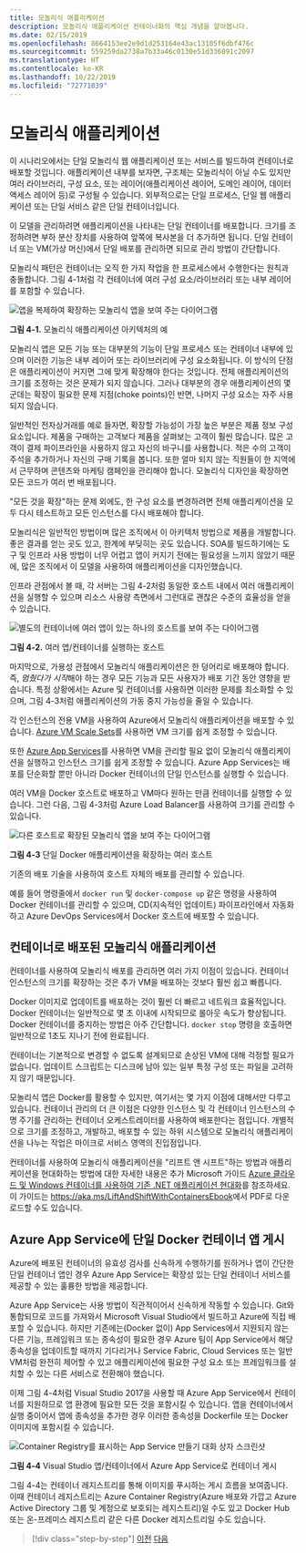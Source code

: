```yaml
---
title: 모놀리식 애플리케이션
description: 모놀리식 애플리케이션 컨테이너화의 핵심 개념을 알아봅니다.
ms.date: 02/15/2019
ms.openlocfilehash: 8664153ee2e9d1d253164e43ac13105f6dbf476c
ms.sourcegitcommit: 559259da2738a7b33a46c0130e51d336091c2097
ms.translationtype: HT
ms.contentlocale: ko-KR
ms.lasthandoff: 10/22/2019
ms.locfileid: "72771039"
---
```

# <a name="monolithic-applications"></a>모놀리식 애플리케이션

이 시나리오에서는 단일 모놀리식 웹 애플리케이션 또는 서비스를 빌드하여 컨테이너로 배포할 것입니다. 애플리케이션 내부를 보자면, 구조체는 모놀리식이 아닐 수도 있지만 여러 라이브러리, 구성 요소, 또는 레이어(애플리케이션 레이어, 도메인 레이어, 데이터 액세스 레이어 등)로 구성될 수 있습니다. 외부적으로는 단일 프로세스, 단일 웹 애플리케이션 또는 단일 서비스 같은 단일 컨테이너입니다.

이 모델을 관리하려면 애플리케이션을 나타내는 단일 컨테이너를 배포합니다. 크기를 조정하려면 부하 분산 장치를 사용하여 앞쪽에 복사본을 더 추가하면 됩니다. 단일 컨테이너 또는 VM(가상 머신)에서 단일 배포를 관리하면 되므로 관리 방법이 간단합니다.

모놀리식 패턴은 컨테이너는 오직 한 가지 작업을 한 프로세스에서 수행한다는 원칙과 충돌합니다. 그림 4-1처럼 각 컨테이너에 여러 구성 요소/라이브러리 또는 내부 레이어를 포함할 수 있습니다.

![앱을 복제하여 확장하는 모놀리식 앱을 보여 주는 다이어그램](./media/monolithic-applications/monolithic-application-architecture-example.png)

**그림 4-1.** 모놀리식 애플리케이션 아키텍처의 예

모놀리식 앱은 모든 기능 또는 대부분의 기능이 단일 프로세스 또는 컨테이너 내부에 있으며 이러한 기능은 내부 레이어 또는 라이브러리에 구성 요소화됩니다. 이 방식의 단점은 애플리케이션이 커지면 그에 맞게 확장해야 한다는 것입니다. 전체 애플리케이션의 크기를 조정하는 것은 문제가 되지 않습니다. 그러나 대부분의 경우 애플리케이션의 몇 군데는 확장이 필요한 문제 지점(choke points)인 반면, 나머지 구성 요소는 자주 사용되지 않습니다.

일반적인 전자상거래를 예로 들자면, 확장할 가능성이 가장 높은 부분은 제품 정보 구성 요소입니다. 제품을 구매하는 고객보다 제품을 살펴보는 고객이 훨씬 많습니다. 많은 고객이 결제 파이프라인을 사용하지 않고 자신의 바구니를 사용합니다. 적은 수의 고객이 주석을 추가하거나 자신의 구매 기록을 봅니다. 또한 얼마 되지 않는 직원들이 한 지역에서 근무하며 콘텐츠와 마케팅 캠페인을 관리해야 합니다. 모놀리식 디자인을 확장하면 모든 코드가 여러 번 배포됩니다.

"모든 것을 확장"하는 문제 외에도, 한 구성 요소를 변경하려면 전체 애플리케이션을 모두 다시 테스트하고 모든 인스턴스를 다시 배포해야 합니다.

모놀리식은 일반적인 방법이며 많은 조직에서 이 아키텍처 방법으로 제품을 개발합니다. 좋은 결과를 얻는 곳도 있고, 한계에 부딪히는 곳도 있습니다. SOA를 빌드하기에는 도구 및 인프라 사용 방법이 너무 어렵고 앱이 커지기 전에는 필요성을 느끼지 않았기 때문에, 많은 조직에서 이 모델을 사용하여 애플리케이션을 디자인했습니다.

인프라 관점에서 볼 때, 각 서버는 그림 4-2처럼 동일한 호스트 내에서 여러 애플리케이션을 실행할 수 있으며 리소스 사용량 측면에서 그런대로 괜찮은 수준의 효율성을 얻을 수 있습니다.

![별도의 컨테이너에 여러 앱이 있는 하나의 호스트를 보여 주는 다이어그램](./media/monolithic-applications/host-with-multiple-apps-containers.png)

**그림 4-2.** 여러 앱/컨테이너를 실행하는 호스트

마지막으로, 가용성 관점에서 모놀리식 애플리케이션은 한 덩어리로 배포해야 합니다. 즉, *멈췄다가 시작*해야 하는 경우 모든 기능과 모든 사용자가 배포 기간 동안 영향을 받습니다. 특정 상황에서는 Azure 및 컨테이너를 사용하면 이러한 문제를 최소화할 수 있으며, 그림 4-3처럼 애플리케이션의 가동 중지 가능성을 줄일 수 있습니다.

각 인스턴스의 전용 VM을 사용하여 Azure에서 모놀리식 애플리케이션을 배포할 수 있습니다. [Azure VM Scale Sets](https://docs.microsoft.com/azure/virtual-machine-scale-sets/)를 사용하면 VM 크기를 쉽게 조정할 수 있습니다.

또한 [Azure App Services](https://azure.microsoft.com/services/app-service/)를 사용하면 VM을 관리할 필요 없이 모놀리식 애플리케이션을 실행하고 인스턴스 크기를 쉽게 조정할 수 있습니다. Azure App Services는 배포를 단순화할 뿐만 아니라 Docker 컨테이너의 단일 인스턴스를 실행할 수 있습니다.

여러 VM을 Docker 호스트로 배포하고 VM마다 원하는 만큼 컨테이너를 실행할 수 있습니다. 그런 다음, 그림 4-3처럼 Azure Load Balancer를 사용하여 크기를 관리할 수 있습니다.

![다른 호스트로 확장된 모놀리식 앱을 보여 주는 다이어그램](./media/monolithic-applications/multiple-hosts-from-single-docker-container.png)

**그림 4-3** 단일 Docker 애플리케이션을 확장하는 여러 호스트

기존의 배포 기술을 사용하여 호스트 자체의 배포를 관리할 수 있습니다.

예를 들어 명령줄에서 `docker run` 및 `docker-compose up` 같은 명령을 사용하여 Docker 컨테이너를 관리할 수 있으며, CD(지속적인 업데이트) 파이프라인에서 자동화하고 Azure DevOps Services에서 Docker 호스트에 배포할 수 있습니다.

## <a name="monolithic-application-deployed-as-a-container"></a>컨테이너로 배포된 모놀리식 애플리케이션

컨테이너를 사용하여 모놀리식 배포를 관리하면 여러 가지 이점이 있습니다. 컨테이너 인스턴스의 크기를 확장하는 것은 추가 VM을 배포하는 것보다 훨씬 쉽고 빠릅니다.

Docker 이미지로 업데이트를 배포하는 것이 훨씬 더 빠르고 네트워크 효율적입니다. Docker 컨테이너는 일반적으로 몇 초 이내에 시작되므로 롤아웃 속도가 향상됩니다. Docker 컨테이너를 중지하는 방법은 아주 간단합니다. `docker stop` 명령을 호출하면 일반적으로 1초도 지나기 전에 완료됩니다.

컨테이너는 기본적으로 변경할 수 없도록 설계되므로 손상된 VM에 대해 걱정할 필요가 없습니다. 업데이트 스크립트는 디스크에 남아 있는 일부 특정 구성 또는 파일을 고려하지 않기 때문입니다.

모놀리식 앱은 Docker를 활용할 수 있지만, 여기서는 몇 가지 이점에 대해서만 다루고 있습니다. 컨테이너 관리의 더 큰 이점은 다양한 인스턴스 및 각 컨테이너 인스턴스의 수명 주기를 관리하는 컨테이너 오케스트레이터를 사용하여 배포한다는 점입니다. 개별적으로 크기를 조정하고, 개발하고, 배포할 수 있는 하위 시스템으로 모놀리식 애플리케이션을 나누는 작업은 마이크로 서비스 영역의 진입점입니다.

컨테이너를 사용하여 모놀리식 애플리케이션을 "리프트 앤 시프트"하는 방법과 애플리케이션을 현대화하는 방법에 대한 자세한 내용은 추가 Microsoft 가이드 [Azure 클라우드 및 Windows 컨테이너를 사용하여 기존 .NET 애플리케이션 현대화](../../modernize-with-azure-containers/index.md)를 참조하세요. 이 가이드는 <https://aka.ms/LiftAndShiftWithContainersEbook>에서 PDF로 다운로드할 수도 있습니다.

## <a name="publish-a-single-docker-container-app-to-azure-app-service"></a>Azure App Service에 단일 Docker 컨테이너 앱 게시

Azure에 배포된 컨테이너의 유효성 검사를 신속하게 수행하기를 원하거나 앱이 간단한 단일 컨테이너 앱인 경우 Azure App Service는 확장성 있는 단일 컨테이너 서비스를 제공할 수 있는 훌륭한 방법을 제공합니다.

Azure App Service는 사용 방법이 직관적이어서 신속하게 작동할 수 있습니다. Git와 통합되므로 코드를 가져와서 Microsoft Visual Studio에서 빌드하고 Azure에 직접 배포할 수 있습니다. 하지만 기존에는(Docker 없이) App Services에서 지원되지 않는 다른 기능, 프레임워크 또는 종속성이 필요한 경우 Azure 팀이 App Service에서 해당 종속성을 업데이트할 때까지 기다리거나 Service Fabric, Cloud Services 또는 일반 VM처럼 완전히 제어할 수 있고 애플리케이션에 필요한 구성 요소 또는 프레임워크를 설치할 수 있는 다른 서비스로 전환해야 했습니다.

이제 그림 4-4처럼 Visual Studio 2017을 사용할 때 Azure App Service에서 컨테이너를 지원하므로 앱 환경에 필요한 모든 것을 포함시킬 수 있습니다. 앱을 컨테이너에서 실행 중이어서 앱에 종속성을 추가한 경우 이러한 종속성을 Dockerfile 또는 Docker 이미지에 포함시킬 수 있습니다.

![Container Registry를 표시하는 App Service 만들기 대화 상자 스크린샷](./media/monolithic-applications/publish-azure-app-service-container.png)

**그림 4-4** Visual Studio 앱/컨테이너에서 Azure App Service로 컨테이너 게시

그림 4-4는 컨테이너 레지스트리를 통해 이미지를 푸시하는 게시 흐름을 보여줍니다. 이때 컨테이너 레지스트리는 Azure Container Registry(Azure 배포와 가깝고 Azure Active Directory 그룹 및 계정으로 보호되는 레지스트리)일 수도 있고 Docker Hub 또는 온-프레미스 레지스트리 같은 다른 Docker 레지스트리일 수도 있습니다.

>[!div class="step-by-step"]
>[이전](common-container-design-principles.md)
>[다음](state-and-data-in-docker-applications.md)
